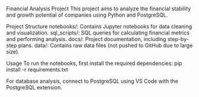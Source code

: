 Financial Analysis Project
    This project aims to analyze the financial stability and growth potential of companies using Python and PostgreSQL.

Project Structure
    notebooks/: Contains Jupyter notebooks for data cleaning and visualization.
    sql_scripts/: SQL queries for calculating financial metrics and performing analysis.
    docs/: Project documentation, including step-by-step plans.
    data/: Contains raw data files (not pushed to GitHub due to large size).

Usage
    To run the notebooks, first install the required dependencies:
        pip install -r requirements.txt

For database analysis, connect to PostgreSQL using VS Code with the PostgreSQL extension.

